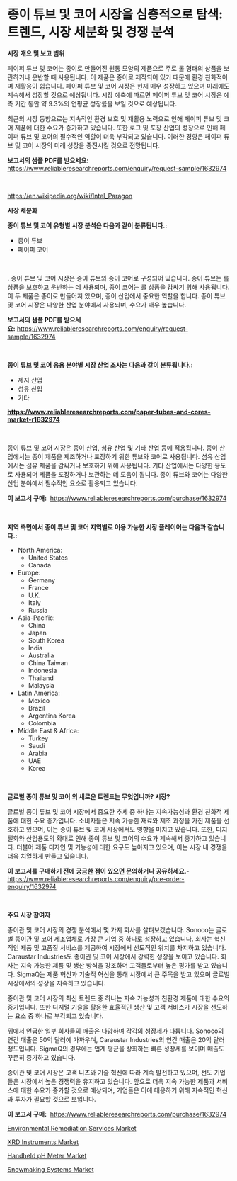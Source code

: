 <p><h1>종이 튜브 및 코어 시장을 심층적으로 탐색: 트렌드, 시장 세분화 및 경쟁 분석</h1></p><p><strong>시장 개요 및 보고 범위</strong></p>
<p><p>페이퍼 튜브 및 코어는 종이로 만들어진 원통 모양의 제품으로 주로 롤 형태의 상품을 보관하거나 운반할 때 사용됩니다. 이 제품은 종이로 제작되어 있기 때문에 환경 친화적이며 재활용이 쉽습니다. 페이퍼 튜브 및 코어 시장은 현재 매우 성장하고 있으며 미래에도 계속해서 성장할 것으로 예상됩니다. 시장 예측에 따르면 페이퍼 튜브 및 코어 시장은 예측 기간 동안 약 9.3%의 연평균 성장률을 보일 것으로 예상됩니다. </p><p>최근의 시장 동향으로는 지속적인 환경 보호 및 재활용 노력으로 인해 페이퍼 튜브 및 코어 제품에 대한 수요가 증가하고 있습니다. 또한 로그 및 포장 산업의 성장으로 인해 페이퍼 튜브 및 코어의 필수적인 역할이 더욱 부각되고 있습니다. 이러한 경향은 페이퍼 튜브 및 코어 시장의 미래 성장을 증진시킬 것으로 전망됩니다.</p></p>
<p><strong>보고서의 샘플 PDF를 받으세요:</strong> <a href="https://www.reliableresearchreports.com/enquiry/request-sample/1632974">https://www.reliableresearchreports.com/enquiry/request-sample/1632974</a></p>
<p>&nbsp;</p>
<p><a href="https://en.wikipedia.org/wiki/Intel_Paragon">https://en.wikipedia.org/wiki/Intel_Paragon</a></p>
<p><strong>시장 세분화</strong></p>
<p><strong>종이 튜브 및 코어 유형별 시장 분석은 다음과 같이 분류됩니다.:</strong></p>
<p><ul><li>종이 튜브</li><li>페이퍼 코어</li></ul></p>
<p>&nbsp;</p>
<p><p>. 종이 튜브 및 코어 시장은 종이 튜브와 종이 코어로 구성되어 있습니다. 종이 튜브는 롤 상품을 보호하고 운반하는 데 사용되며, 종이 코어는 롤 상품을 감싸기 위해 사용됩니다. 이 두 제품은 종이로 만들어져 있으며, 종이 산업에서 중요한 역할을 합니다. 종이 튜브 및 코어 시장은 다양한 산업 분야에서 사용되며, 수요가 매우 높습니다.</p></p>
<p><strong>보고서의 샘플 PDF를 받으세요:</strong>&nbsp;<a href="https://www.reliableresearchreports.com/enquiry/request-sample/1632974">https://www.reliableresearchreports.com/enquiry/request-sample/1632974</a></p>
<p>&nbsp;</p>
<p><strong> 종이 튜브 및 코어 응용 분야별 시장 산업 조사는 다음과 같이 분류됩니다.:</strong></p>
<p><ul><li>제지 산업</li><li>섬유 산업</li><li>기타</li></ul></p>
<p><strong><a href="https://www.reliableresearchreports.com/paper-tubes-and-cores-market-r1632974">https://www.reliableresearchreports.com/paper-tubes-and-cores-market-r1632974</a></strong></p>
<p>&nbsp;</p>
<p><p>종이 튜브 및 코어 시장은 종이 산업, 섬유 산업 및 기타 산업 등에 적용됩니다. 종이 산업에서는 종이 제품을 제조하거나 포장하기 위한 튜브와 코어로 사용됩니다. 섬유 산업에서는 섬유 제품을 감싸거나 보호하기 위해 사용됩니다. 기타 산업에서는 다양한 용도로 사용되며 제품을 포장하거나 보관하는 데 도움이 됩니다. 종이 튜브와 코어는 다양한 산업 분야에서 필수적인 요소로 활용되고 있습니다.</p></p>
<p><strong>이 보고서 구매:</strong>&nbsp; <a href="https://www.reliableresearchreports.com/purchase/1632974">https://www.reliableresearchreports.com/purchase/1632974</a></p>
<p>&nbsp;</p>
<p><strong>지역 측면에서 종이 튜브 및 코어 지역별로 이용 가능한 시장 플레이어는 다음과 같습니다.:</strong></p>
<p><ul>
    <li>
        North America:
        <ul>
            <li>United States</li>
            <li>Canada</li>
        </ul>
    </li>
    <li>
        Europe:
        <ul>
            <li>Germany</li>
            <li>France</li>
            <li>U.K.</li>
            <li>Italy</li>
            <li>Russia</li>
        </ul>
    </li>
    <li>
        Asia-Pacific:
        <ul>
            <li>China</li>
            <li>Japan</li>
            <li>South Korea</li>
            <li>India</li>
            <li>Australia</li>
            <li>China Taiwan</li>
            <li>Indonesia</li>
            <li>Thailand</li>
            <li>Malaysia</li>
        </ul>
    </li>
    <li>
        Latin America:
        <ul>
            <li>Mexico</li>
            <li>Brazil</li>
            <li>Argentina Korea</li>
            <li>Colombia</li>
        </ul>
    </li>
    <li>
        Middle East & Africa:
        <ul>
            <li>Turkey</li>
            <li>Saudi</li>
            <li>Arabia</li>
            <li>UAE</li>
            <li>Korea</li>
        </ul>
    </li>
    </ul></p>
<p>&nbsp;</p>
<p><strong>글로벌 종이 튜브 및 코어 의 새로운 트렌드는 무엇입니까? 시장?</strong></p>
<p><p>글로벌 종이 튜브 및 코어 시장에서 중요한 추세 중 하나는 지속가능성과 환경 친화적 제품에 대한 수요 증가입니다. 소비자들은 지속 가능한 재료와 제조 과정을 가진 제품을 선호하고 있으며, 이는 종이 튜브 및 코어 시장에서도 영향을 미치고 있습니다. 또한, 디지털화와 산업용도의 확대로 인해 종이 튜브 및 코어의 수요가 계속해서 증가하고 있습니다. 더불어 제품 디자인 및 기능성에 대한 요구도 높아지고 있으며, 이는 시장 내 경쟁을 더욱 치열하게 만들고 있습니다.</p></p>
<p><strong>이 보고서를 구매하기 전에 궁금한 점이 있으면 문의하거나 공유하세요.</strong>- <a href="https://www.reliableresearchreports.com/enquiry/pre-order-enquiry/1632974">https://www.reliableresearchreports.com/enquiry/pre-order-enquiry/1632974</a></p>
<p>&nbsp;</p>
<p><strong>주요 시장 참여자</strong></p>
<p><p>종이관 및 코어 시장의 경쟁 분석에서 몇 가지 회사를 살펴보겠습니다. Sonoco는 글로벌 종이관 및 코어 제조업체로 가장 큰 기업 중 하나로 성장하고 있습니다. 회사는 혁신적인 제품 및 고품질 서비스를 제공하여 시장에서 선도적인 위치를 차지하고 있습니다. Caraustar Industries도 종이관 및 코어 시장에서 강력한 성장을 보이고 있습니다. 회사는 지속 가능한 제품 및 생산 방식을 강조하며 고객들로부터 높은 평가를 받고 있습니다. SigmaQ는 제품 혁신과 기술적 혁신을 통해 시장에서 큰 주목을 받고 있으며 글로벌 시장에서의 성장을 지속하고 있습니다.</p><p>종이관 및 코어 시장의 최신 트렌드 중 하나는 지속 가능성과 친환경 제품에 대한 수요의 증가입니다. 또한 디지털 기술을 활용한 효율적인 생산 및 고객 서비스가 시장을 선도하는 요소 중 하나로 부각되고 있습니다.</p><p>위에서 언급한 일부 회사들의 매출은 다양하며 각각의 성장세가 다릅니다. Sonoco의 연간 매출은 50억 달러에 가까우며, Caraustar Industries의 연간 매출은 20억 달러 정도입니다. SigmaQ의 경우에는 업계 평균을 상회하는 빠른 성장세를 보이며 매출도 꾸준히 증가하고 있습니다.</p><p>종이관 및 코어 시장은 고객 니즈와 기술 혁신에 따라 계속 발전하고 있으며, 선도 기업들은 시장에서 높은 경쟁력을 유지하고 있습니다. 앞으로 더욱 지속 가능한 제품과 서비스에 대한 수요가 증가할 것으로 예상되며, 기업들은 이에 대응하기 위해 지속적인 혁신과 투자가 필요할 것으로 보입니다.</p></p>
<p><strong>이 보고서 구매:</strong>&nbsp;&nbsp;<a href="https://www.reliableresearchreports.com/purchase/1632974">https://www.reliableresearchreports.com/purchase/1632974</a></p>
<p><p><a href="https://github.com/mdhefjumiah/Market-Research-Report-List-1/blob/main/environmental-remediation-services-market.md">Environmental Remediation Services Market</a></p><p><a href="https://issuu.com/reportprime-2/docs/xrd-instruments-market-size-2030.pptx">XRD Instruments Market</a></p><p><a href="https://issuu.com/reportprime-2/docs/handheld-ph-meter-market-size-2030.pptx">Handheld pH Meter Market</a></p><p><a href="https://github.com/nusratjahan12006/Market-Research-Report-List-1/blob/main/snowmaking-systems-market.md">Snowmaking Systems Market</a></p></p>
